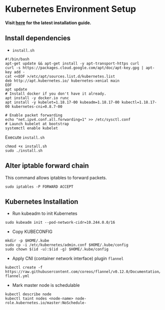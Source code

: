 # Kubernetes Environment Setup

**Visit [here](https://kubernetes.io/docs/setup/production-environment/tools/kubeadm/install-kubeadm/) for the latest
installation guide.**

## Install dependencies

* `install.sh`

```
#!/bin/bash
apt-get update && apt-get install -y apt-transport-https curl
curl -s https://packages.cloud.google.com/apt/doc/apt-key.gpg | apt-key add -
cat <<EOF >/etc/apt/sources.list.d/kubernetes.list
deb http://apt.kubernetes.io/ kubernetes-xenial main
EOF
apt update
# Install docker if you don't have it already.
apt install -y docker.io runc
apt install -y kubelet=1.18.17-00 kubeadm=1.18.17-00 kubectl=1.18.17-00 kubernetes-cni=0.8.7-00

# Enable packet forwarding
echo "net.ipv4.conf.all.forwarding=1" >> /etc/sysctl.conf
# Launch kubelet at bootstrap
systemctl enable kubelet
```

Execute `install.sh`

```
chmod +x install.sh
sudo ./install.sh
```

## Alter iptable forward chain

This command allows iptables to forward packets.

```
sudo iptables -P FORWARD ACCEPT
```

## Kubernetes Installation

* Run kubeadm to init Kubernetes

```
sudo kubeadm init --pod-network-cidr=10.244.0.0/16
```

* Copy KUBECONFIG

```
mkdir -p $HOME/.kube
sudo cp -i /etc/kubernetes/admin.conf $HOME/.kube/config
sudo chown $(id -u):$(id -g) $HOME/.kube/config
```

* Apply CNI (container network interface) plugin `flannel`

```
kubectl create -f https://raw.githubusercontent.com/coreos/flannel/v0.12.0/Documentation/kube-flannel.yml
```

* Mark master node is schedulable

```
kubectl describe node
kubectl taint nodes <node-name> node-role.kubernetes.io/master:NoSchedule-
```
